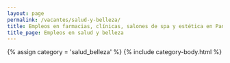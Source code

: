 ```yaml
---
layout: page
permalink: /vacantes/salud-y-belleza/
title: Empleos en farmacias, clínicas, salones de spa y estética en Panamá
title_page: Empleos en salud y belleza
---
```


{% assign category = 'salud_belleza' %}
{% include category-body.html %}